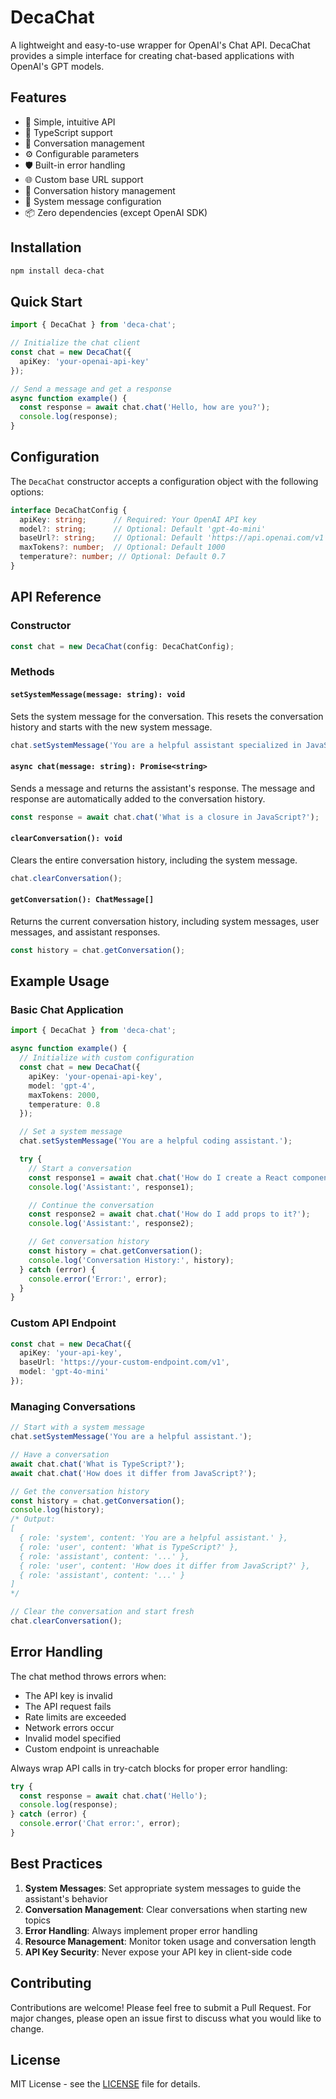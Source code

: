# DecaChat

A lightweight and easy-to-use wrapper for OpenAI's Chat API. DecaChat provides a simple interface for creating chat-based applications with OpenAI's GPT models.

## Features

- 🚀 Simple, intuitive API
- 📝 TypeScript support
- 💾 Conversation management
- ⚙️ Configurable parameters
- 🛡️ Built-in error handling
- 🌐 Custom base URL support
- 🔄 Conversation history management
- 🤖 System message configuration
- 📦 Zero dependencies (except OpenAI SDK)

## Installation

```bash
npm install deca-chat
```

## Quick Start

```typescript
import { DecaChat } from 'deca-chat';

// Initialize the chat client
const chat = new DecaChat({
  apiKey: 'your-openai-api-key'
});

// Send a message and get a response
async function example() {
  const response = await chat.chat('Hello, how are you?');
  console.log(response);
}
```

## Configuration

The `DecaChat` constructor accepts a configuration object with the following options:

```typescript
interface DecaChatConfig {
  apiKey: string;      // Required: Your OpenAI API key
  model?: string;      // Optional: Default 'gpt-4o-mini'
  baseUrl?: string;    // Optional: Default 'https://api.openai.com/v1'
  maxTokens?: number;  // Optional: Default 1000
  temperature?: number; // Optional: Default 0.7
}
```

## API Reference

### Constructor

```typescript
const chat = new DecaChat(config: DecaChatConfig);
```

### Methods

#### `setSystemMessage(message: string): void`
Sets the system message for the conversation. This resets the conversation history and starts with the new system message.

```typescript
chat.setSystemMessage('You are a helpful assistant specialized in JavaScript.');
```

#### `async chat(message: string): Promise<string>`
Sends a message and returns the assistant's response. The message and response are automatically added to the conversation history.

```typescript
const response = await chat.chat('What is a closure in JavaScript?');
```

#### `clearConversation(): void`
Clears the entire conversation history, including the system message.

```typescript
chat.clearConversation();
```

#### `getConversation(): ChatMessage[]`
Returns the current conversation history, including system messages, user messages, and assistant responses.

```typescript
const history = chat.getConversation();
```

## Example Usage

### Basic Chat Application

```typescript
import { DecaChat } from 'deca-chat';

async function example() {
  // Initialize with custom configuration
  const chat = new DecaChat({
    apiKey: 'your-openai-api-key',
    model: 'gpt-4',
    maxTokens: 2000,
    temperature: 0.8
  });

  // Set a system message
  chat.setSystemMessage('You are a helpful coding assistant.');

  try {
    // Start a conversation
    const response1 = await chat.chat('How do I create a React component?');
    console.log('Assistant:', response1);

    // Continue the conversation
    const response2 = await chat.chat('How do I add props to it?');
    console.log('Assistant:', response2);

    // Get conversation history
    const history = chat.getConversation();
    console.log('Conversation History:', history);
  } catch (error) {
    console.error('Error:', error);
  }
}
```

### Custom API Endpoint

```typescript
const chat = new DecaChat({
  apiKey: 'your-api-key',
  baseUrl: 'https://your-custom-endpoint.com/v1',
  model: 'gpt-4o-mini'
});
```

### Managing Conversations

```typescript
// Start with a system message
chat.setSystemMessage('You are a helpful assistant.');

// Have a conversation
await chat.chat('What is TypeScript?');
await chat.chat('How does it differ from JavaScript?');

// Get the conversation history
const history = chat.getConversation();
console.log(history);
/* Output:
[
  { role: 'system', content: 'You are a helpful assistant.' },
  { role: 'user', content: 'What is TypeScript?' },
  { role: 'assistant', content: '...' },
  { role: 'user', content: 'How does it differ from JavaScript?' },
  { role: 'assistant', content: '...' }
]
*/

// Clear the conversation and start fresh
chat.clearConversation();
```

## Error Handling

The chat method throws errors when:
- The API key is invalid
- The API request fails
- Rate limits are exceeded
- Network errors occur
- Invalid model specified
- Custom endpoint is unreachable

Always wrap API calls in try-catch blocks for proper error handling:

```typescript
try {
  const response = await chat.chat('Hello');
  console.log(response);
} catch (error) {
  console.error('Chat error:', error);
}
```

## Best Practices

1. **System Messages**: Set appropriate system messages to guide the assistant's behavior
2. **Conversation Management**: Clear conversations when starting new topics
3. **Error Handling**: Always implement proper error handling
4. **Resource Management**: Monitor token usage and conversation length
5. **API Key Security**: Never expose your API key in client-side code

## Contributing

Contributions are welcome! Please feel free to submit a Pull Request. For major changes, please open an issue first to discuss what you would like to change.

## License

MIT License - see the [LICENSE](LICENSE) file for details.